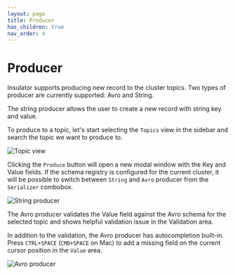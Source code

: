 ```yaml
---
layout: page
title: Producer
has_children: true
nav_order: 4
---
```

# Producer

Insulator supports producing new record to the cluster topics.
Two types of producer are currently supported: Avro and String.

The string producer allows the user to create a new record with string key and value.

To produce to a topic, let's start selecting the `Topics` view in the sidebar and search the topic we want to produce to.

![Topic view]({{site.baseurl}}/images/wiki/Producer/SearchTopic.png)

Clicking the `Produce` button will open a new modal window with the Key and Value fields. If the schema registry is configured for the current cluster, it will be possible to switch between `String` and `Avro` producer from the `Serializer` combobox.

![String producer]({{site.baseurl}}/images/wiki/Producer/StringProducer.png)

The Avro producer validates the Value field against the Avro schema for the selected topic and shows helpful validation issue in the Validation area.

In addition to the validation, the Avro producer has autocompletion built-in.
Press `CTRL+SPACE` (`CMD+SPACE` on Mac) to add a missing field on the current cursor position in the `Value` area.

![Avro producer]({{site.baseurl}}/images/wiki/Producer/AvroProducer.png)
